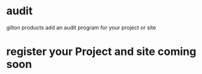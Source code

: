 # audit
gilton products add an audit program for your project or site
# register your Project and site coming soon

